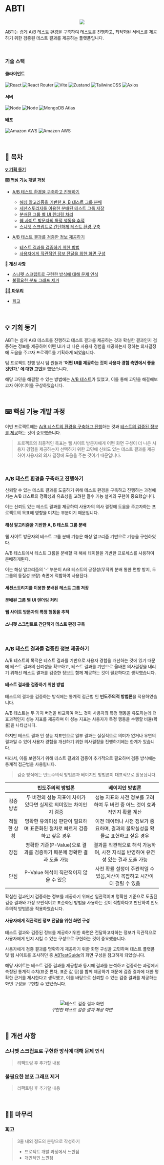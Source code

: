 # ABTI

<p align="center">
  <img src="https://github.com/user-attachments/assets/ebff20b0-53e2-4cc3-bbdc-00e1e99d40d7">
</p>

ABTI는 쉽게 A/B 테스트 환경을 구축하여 테스트를 진행하고, 최적화된 서비스를 제공하기 위한 검증된 테스트 결과를 제공하는 플랫폼입니다.

<br>

### 기술 스택

#### 클라이언트

<p align="left">
  <img alt="React" src="https://img.shields.io/badge/react-2B2E3A.svg?style=for-the-badge&logo=react&logoColor=%2361DAFB">
  <img alt="React Router" src="https://img.shields.io/badge/React_Router-CA4245?style=for-the-badge&logo=react-router&logoColor=white">
  <img alt="Vite" src="https://img.shields.io/badge/vite-%23646CFF.svg?style=for-the-badge&logo=vite&logoColor=white">
  <img alt="Zustand" src="https://img.shields.io/badge/Zustand-212121.svg?style=for-the-badge&logo=windows-terminal&logoColor=white">
  <img alt="TailwindCSS" src="https://img.shields.io/badge/tailwindcss-%2338B2AC.svg?style=for-the-badge&logo=tailwind-css&logoColor=white">
  <img alt="Axios" src="https://img.shields.io/badge/axios-671ddf?&style=for-the-badge&logo=axios&logoColor=white">
</p>

#### 서버

<p align="left">
  <img alt="Node" src="https://img.shields.io/badge/Node%20js-339933?style=for-the-badge&logo=nodedotjs&logoColor=white">
  <img alt="Node" src="https://img.shields.io/badge/Express-2B2E3A?style=for-the-badge&logo=express&logoColor=white">
  <img alt="MongoDB Atlas" src="https://img.shields.io/badge/Mongo_DB-343434?style=for-the-badge&logo=mongodb&logoColor=4EA94B">
</p>

#### 배포

<p align="left">
  <img alt="Amazon AWS" src="https://img.shields.io/badge/Amazon_AWS-FF9900?style=for-the-badge&logo=amazonaws&logoColor=white">
  <img alt="Amazon AWS" src="https://img.shields.io/badge/firebase-ffca28?style=for-the-badge&logo=firebase&logoColor=black">
</p>

<br>

## 📌 목차

**[💡 기획 동기](#%F0%9F%92%A1-%EA%B8%B0%ED%9A%8D-%EB%8F%99%EA%B8%B0)**

**[⌨️ 핵심 기능 개발 과정](#%E2%8C%A8%EF%B8%8F-%ED%95%B5%EC%8B%AC-%EA%B8%B0%EB%8A%A5-%EA%B0%9C%EB%B0%9C-%EA%B3%BC%EC%A0%95)**

- [A/B 테스트 환경을 구축하고 진행하기](#ab-%ED%85%8C%EC%8A%A4%ED%8A%B8-%ED%99%98%EA%B2%BD%EC%9D%84-%EA%B5%AC%EC%B6%95%ED%95%98%EA%B3%A0-%EC%A7%84%ED%96%89%ED%95%98%EA%B8%B0)
  - [해싱 알고리즘을 기반한 A, B 테스트 그룹 분배](#%ED%95%B4%EC%8B%B1-%EC%95%8C%EA%B3%A0%EB%A6%AC%EC%A6%98%EC%9D%84-%EA%B8%B0%EB%B0%98%ED%95%9C-a-b-%ED%85%8C%EC%8A%A4%ED%8A%B8-%EA%B7%B8%EB%A3%B9-%EB%B6%84%EB%B0%B0)
  - [세션스토리지를 이용한 분배된 테스트 그룹 저장](#%EC%84%B8%EC%85%98%EC%8A%A4%ED%86%A0%EB%A6%AC%EC%A7%80%EB%A5%BC-%EC%9D%B4%EC%9A%A9%ED%95%9C-%EB%B6%84%EB%B0%B0%EB%90%9C-%ED%85%8C%EC%8A%A4%ED%8A%B8-%EA%B7%B8%EB%A3%B9-%EC%A0%80%EC%9E%A5)
  - [분배된 그룹 별 UI 렌더링 처리](#%EB%B6%84%EB%B0%B0%EB%90%9C-%EA%B7%B8%EB%A3%B9-%EB%B3%84-ui-%EB%A0%8C%EB%8D%94%EB%A7%81-%EC%B2%98%EB%A6%AC)
  - [웹 사이트 방문자의 특정 행동을 추적](#%EC%9B%B9-%EC%82%AC%EC%9D%B4%ED%8A%B8-%EB%B0%A9%EB%AC%B8%EC%9E%90%EC%9D%98-%ED%8A%B9%EC%A0%95-%ED%96%89%EB%8F%99%EC%9D%84-%EC%B6%94%EC%A0%81)
  - [스니펫 스크립트로 간단하게 테스트 환경 구축](#%EC%8A%A4%EB%8B%88%ED%8E%AB-%EC%8A%A4%ED%81%AC%EB%A6%BD%ED%8A%B8%EB%A1%9C-%EA%B0%84%EB%8B%A8%ED%95%98%EA%B2%8C-%ED%85%8C%EC%8A%A4%ED%8A%B8-%ED%99%98%EA%B2%BD-%EA%B5%AC%EC%B6%95)
- [A/B 테스트 결과를 검증한 정보 제공하기](#ab-%ED%85%8C%EC%8A%A4%ED%8A%B8-%EA%B2%B0%EA%B3%BC%EB%A5%BC-%EA%B2%80%EC%A6%9D%ED%95%9C-%EC%A0%95%EB%B3%B4-%EC%A0%9C%EA%B3%B5%ED%95%98%EA%B8%B0)

  - [테스트 결과를 검증하기 위한 방법](#%ED%85%8C%EC%8A%A4%ED%8A%B8-%EA%B2%B0%EA%B3%BC%EB%A5%BC-%EA%B2%80%EC%A6%9D%ED%95%98%EA%B8%B0-%EC%9C%84%ED%95%9C-%EB%B0%A9%EB%B2%95)
  - [사용자에게 직관적인 정보 전달을 위한 화면 구성](#%EC%82%AC%EC%9A%A9%EC%9E%90%EC%97%90%EA%B2%8C-%EC%A7%81%EA%B4%80%EC%A0%81%EC%9D%B8-%EC%A0%95%EB%B3%B4-%EC%A0%84%EB%8B%AC%EC%9D%84-%EC%9C%84%ED%95%9C-%ED%99%94%EB%A9%B4-%EA%B5%AC%EC%84%B1)

**[🔨 개선 사항](#%F0%9F%94%A8-%EA%B0%9C%EC%84%A0-%EC%82%AC%ED%95%AD)**

- [스니펫 스크립트로 구현한 방식에 대해 문제 인식](#%EC%8A%A4%EB%8B%88%ED%8E%AB-%EC%8A%A4%ED%81%AC%EB%A6%BD%ED%8A%B8%EB%A1%9C-%EA%B5%AC%ED%98%84%ED%95%9C-%EB%B0%A9%EC%8B%9D%EC%97%90-%EB%8C%80%ED%95%B4-%EB%AC%B8%EC%A0%9C-%EC%9D%B8%EC%8B%9D)
- [불필요한 분포 그래프 제거](#%EB%B6%88%ED%95%84%EC%9A%94%ED%95%9C-%EB%B6%84%ED%8F%AC-%EA%B7%B8%EB%9E%98%ED%94%84-%EC%A0%9C%EA%B1%B0)

**[✍🏻 마무리](#%E2%9C%8D%F0%9F%8F%BB-%EB%A7%88%EB%AC%B4%EB%A6%AC)**

- [회고](#%ED%9A%8C%EA%B3%A0)

<br>

## 💡 기획 동기

ABTI는 쉽게 A/B 테스트를 진행하고 테스트 결과를 제공하는 것과 확실한 결과인지 검증하는 정보를 제공하여 어떤 UI가 더 나은 사용자 경험을 제공하는지 정하는 의사결정에 도움을 주고자 프로젝트를 기획하게 되었습니다.

팀 프로젝트 진행 당시 팀 원들과 **'어떤 UI를 제공하는 것이 사용자 경험 측면에서 좋을 것인가.' 에 대한 고민**을 했었습니다.

해당 고민을 해결할 수 있는 방법에는 [A/B 테스트](https://ko.wikipedia.org/wiki/A/B_%ED%85%8C%EC%8A%A4%ED%8A%B8)가 있었고, 이를 통해 고민을 해결해보고자 아이디어를 구상하였습니다.

<br>

## ⌨️ 핵심 기능 개발 과정

이번 프로젝트에는 <ins>A/B 테스트의 환경을 구축하고 진행</ins>하는 것과 <ins>테스트의 검증된 정보를 제공</ins>하는 것이 중요했습니다.

> 프로젝트의 최종적인 목표는 웹 사이트 방문자에게 어떤 화면 구성이 더 나은 사용자 경험을 제공하는지 선택하기 위한 고민에 신뢰도 있는 테스트 결과를 제공하여 사용자의 의사 결정에 도움을 주는 것이기 때문입니다.

<br>

### A/B 테스트 환경을 구축하고 진행하기

신뢰할 수 있는 테스트 결과를 도출하기 위해 테스트 환경을 구축하고 진행하는 과정에서는 A/B 테스트의 정확성과 유효성을 고려한 필수 기능 설계와 구현이 중요했습니다.

이는 신뢰도 있는 테스트 결과를 제공하여 사용자의 의사 결정에 도움을 주고자하는 프로젝트의 목표에 영향을 미치는 부분이기 때문입니다.

#### 해싱 알고리즘을 기반한 A, B 테스트 그룹 분배

웹 사이트 방문자의 테스트 그룹 분배 기능은 해싱 알고리즘 기반으로 기능을 구현하였다.

A/B 테스트에서 테스트 그룹을 분배할 때 해쉬 테이블을 기반한 프로세스를 사용하여 분배하게된다.

이는 해싱 알고리즘의 '-' 부분이 A/B 테스트의 공정성(무작위 분배 통한 편향 방지, 두 그룹의 동질성 보장) 측면에 적합하여 사용된다.

#### 세션스토리지를 이용한 분배된 테스트 그룹 저장

#### 분배된 그룹 별 UI 렌더링 처리

#### 웹 사이트 방문자의 특정 행동을 추적

#### 스니펫 스크립트로 간단하게 테스트 환경 구축

<br>

### A/B 테스트 결과를 검증한 정보 제공하기

A/B 테스트의 목적은 테스트 결과를 기반으로 사용자 경험을 개선하는 것에 있기 때문에 테스트 결과의 신뢰성을 확보하고, 테스트 결과를 기반으로 올바른 의사결정을 내리기 위해선 테스트 결과를 검증한 정보도 함께 제공하는 것이 필요하다고 생각했습니다.

#### 테스트 결과를 검증하기 위한 방법

테스트의 결과를 검증하는 방식에는 통계적 접근법 인 **빈도주의적 방법론**을 적용하였습니다.

A/B 테스트는 두 가지 버전을 비교하여 어느 것이 사용자의 특정 행동을 유도하는데 더 효과적인지 성능 지표를 제공하며 이 성능 지표는 사용자가 특정 행동을 수행할 비율(확률)을 나타냅니다.

하지만 테스트 결과 인 성능 지표만으로 일부 결과는 실질적으로 의미가 없거나 우연의 결과일 수 있어 사용자 경험을 개선하기 위한 의사결정을 진행하기에는 한계가 있습니다.

따라서, 이를 보완하기 위해 테스트 결과의 검증이 추가적으로 필요하며 검증 방식에는 통계적 접근법을 사용됩니다.

> 검증 방식에는 빈도주의적 방법론과 베이지안 방법론이 대표적으로 활용됩니다.

<p align="center">

|             |                             빈도주의적 방법론                             |                                 베이지안 방법론                                  |
| :---------: | :-----------------------------------------------------------------------: | :------------------------------------------------------------------------------: |
|  검증 방법  |     두 버전의 성능 지표에 차이가 있다면 실제로 의미있는 차이인지 검증     |    성능 지표와 사전 정보를 고려하여 두 버전 중 어느 것이 효과적인지 확률 계산    |
| 적절한 상황 | 명확한 유의미성 판단이 필요하며 표준화된 절차로 빠르게 검증하고 싶은 경우 | 이전 데이터나 사전 정보가 중요하며, 결과의 불확실성을 확률로 표현하고 싶은 경우  |
|    장점     |   명확한 기준(P-Value)으로 결과를 검증하기 때문에 명확한 결과 도출 가능   | 결과를 직관적으로 해석 가능하며, 사전 지식을 반영하여 유연성 있는 결과 도출 가능 |
|    단점     |                  P-Value 해석이 직관적이지 않을 수 있음                   |     사전 확률 설정이 주관적일 수 있음,계산이 복잡하고 시간이 더 걸릴 수 있음     |

</p>

확실한 결과인지 검증하는 정보를 제공하기 위해선 일관적이며 명확한 기준으로 도출된 검증 결과와 가장 보편적이고 표준화된 방법을 사용하는 것이 적합하다고 판단하여 빈도주의적 방법론을 적용하였습니다.

#### 사용자에게 직관적인 정보 전달을 위한 화면 구성

테스트 결과와 검증된 정보를 제공하기위한 화면은 전달하고자하는 정보가 직관적으로 사용자에게 인지 시킬 수 있는 구성으로 구현하는 것이 중요했습니다.

사용자에게 검증 결과를 명확하게 제공하기 위한 화면 구성을 고민하며 테스트 플랫폼 및 웹 사이트를 조사허던 중 [ABTestGuide](https://abtestguide.com/calc/)의 화면 구성을 참고하게 되었습니다.

해당 사이트는 테스트 검증 결과를 제공함과 동시에 결과를 분석하고 검증하는 과정에서 측정된 통계적 수치(표준 편차, 표준 값 등)를 함께 제공하기 때문에 검증 결과에 대한 명확한 근거를 제시한다고 생각했고,
이를 바탕으로 신뢰할 수 있는 검증 결과를 제공하는 화면 구성을 구현할 수 있었습니다.

<br>

<p align="center">
  <img alt="테스트 검증 결과 화면" src="https://github.com/user-attachments/assets/0067150f-2dfa-4548-ba48-e3675dd25f9c" />
  <br>
  <i>구현한 테스트 검증 결과 제공 화면</i>
  <br>
</p>

<br>

## 🔨 개선 사항

### 스니펫 스크립트로 구현한 방식에 대해 문제 인식

> 리팩토링 후 추가할 내용

### 불필요한 분포 그래프 제거

> 리팩토링 후 추가할 내용

<br>

## ✍🏻 마무리

### 회고

> 3줄 내외 정도의 분량으로 작성하기
>
> - 프로젝트 개발 과정에서 느낀점
> - 개인적인 느낀점
